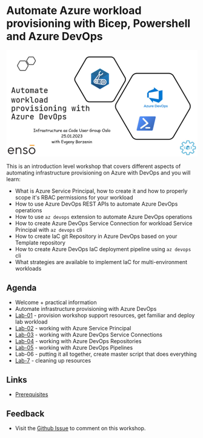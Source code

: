 # Automate Azure workload provisioning with Bicep, Powershell and Azure DevOps

![logo](images/logo.jpg)

This is an introduction level workshop that covers different aspects of automating infrastructure provisioning on Azure with DevOps and you will learn:

* What is Azure Service Principal, how to create it and how to properly scope it's RBAC permissions for your workload
* How to use Azure DevOps REST APIs to automate Azure DevOps operations
* How to use `az devops` extension to automate Azure DevOps operations 
* How to create Azure DevOps Service Connection for workload Service Principal with `az devops` cli
* How to create IaC git Repository in Azure DevOps based on your Template repository
* How to create Azure DevOps IaC deployment pipeline using `az devops` cli
* What strategies are available to implement IaC for multi-environment workloads


## Agenda
 
 * Welcome + practical information
 * Automate infrastructure provisioning with Azure DevOps
 * [Lab-01](labs/lab-01/readme.md) - provision workshop support resources, get familiar and deploy lab workload
 * [Lab-02](labs/lab-02/readme.md) - working with Azure Service Principal
 * [Lab-03](labs/lab-03/readme.md) - working with Azure DevOps Service Connections
 * [Lab-04](labs/lab-04/readme.md) - working with Azure DevOps Repositories
 * [Lab-05](labs/lab-05/readme.md) - working with Azure DevOps Pipelines
 * Lab-06 - putting it all together, create master script that does everything
 * [Lab-7](labs/lab-07/readme.md) - cleaning up resources

 
## Links

* [Prerequisites](prerequisites.md)


## Feedback

* Visit the [Github Issue](https://github.com/evgenyb/iac-workshops/issues/1) to comment on this workshop. 
